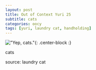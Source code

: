 ```yaml
---
layout: post
title: Out of Context Yuri 25
subtitle: cats
categories: oocy
tags: [yuri, laundry cat, handholding]
---
```




!["Yep, cats."](https://imgur.com/MBy0N0H.png){: .center-block :}


cats


source: laundry cat